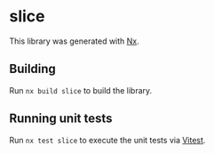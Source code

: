 # slice

This library was generated with [Nx](https://nx.dev).

## Building

Run `nx build slice` to build the library.

## Running unit tests

Run `nx test slice` to execute the unit tests via [Vitest](https://vitest.dev/).
